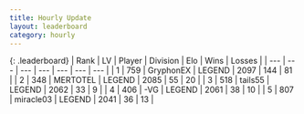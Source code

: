 ```yaml
---
title: Hourly Update
layout: leaderboard
category: hourly
---
```


{: .leaderboard}
| Rank | LV | Player | Division | Elo | Wins | Losses |
| --- | --- | --- | --- | --- | --- | --- |
| <span data-change="0">1</span> | 759 | <span title="ID: 315148">GryphonEX</span> | LEGEND | <span data-change="0">2097</span> | <span data-change="0">144</span> | <span data-change="0">81</span> |
| <span data-change="0">2</span> | 348 | <span title="ID: 398821">MERTOTEL</span> | LEGEND | <span data-change="3">2085</span> | <span data-change="2">55</span> | <span data-change="1">20</span> |
| <span data-change="0">3</span> | 518 | <span title="ID: 170123">tails55</span> | LEGEND | <span data-change="0">2062</span> | <span data-change="0">33</span> | <span data-change="0">9</span> |
| <span data-change="0">4</span> | 406 | <span title="ID: 92077">-VG</span> | LEGEND | <span data-change="10">2061</span> | <span data-change="1">38</span> | <span data-change="0">10</span> |
| <span data-change="0">5</span> | 807 | <span title="ID: 416373">miracle03</span> | LEGEND | <span data-change="0">2041</span> | <span data-change="1">36</span> | <span data-change="1">13</span> |